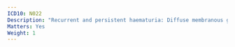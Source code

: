 ```yaml
---
ICD10: N022
Description: "Recurrent and persistent haematuria: Diffuse membranous glomerulonephritis"
Matters: Yes
Weight: 1
---
```

